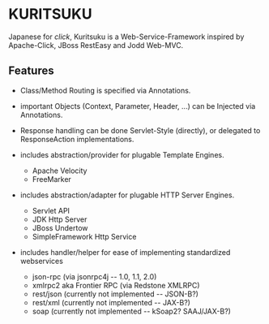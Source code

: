 # KURITSUKU

Japanese for *click*, Kuritsuku is a Web-Service-Framework inspired by Apache-Click, JBoss RestEasy and Jodd Web-MVC.

## Features

  * Class/Method Routing is specified via Annotations.

  * important Objects (Context, Parameter, Header, ...) can be Injected via Annotations.

  * Response handling can be done Servlet-Style (directly), or delegated to ResponseAction implementations.

  * includes abstraction/provider for plugable Template Engines.
    - Apache Velocity
    - FreeMarker

  * includes abstraction/adapter for plugable HTTP Server Engines.
    - Servlet API
    - JDK Http Server
    - JBoss Undertow
    - SimpleFramework Http Service

  * includes handler/helper for ease of implementing standardized webservices
    - json-rpc (via jsonrpc4j -- 1.0, 1.1, 2.0)
    - xmlrpc2 aka Frontier RPC (via Redstone XMLRPC)
    - rest/json (currently not implemented -- JSON-B?)
    - rest/xml (currently not implemented -- JAX-B?)
    - soap (currently not implemented -- kSoap2? SAAJ/JAX-B?)
